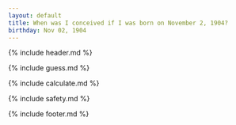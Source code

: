 ```yaml
---
layout: default
title: When was I conceived if I was born on November 2, 1904?
birthday: Nov 02, 1904
---
```


{% include header.md %}

{% include guess.md %}

{% include calculate.md %}

{% include safety.md %}

{% include footer.md %}



